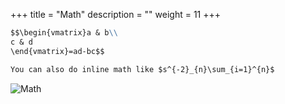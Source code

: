 +++
title = "Math"
description = ""
weight = 11
+++

```md
$$\begin{vmatrix}a & b\\
c & d
\end{vmatrix}=ad-bc$$

You can also do inline math like $s^{-2}_{n}\sum_{i=1}^{n}$
```

![Math](https://mszturc.github.io/obsidian-advanced-slides/images/math.png)

